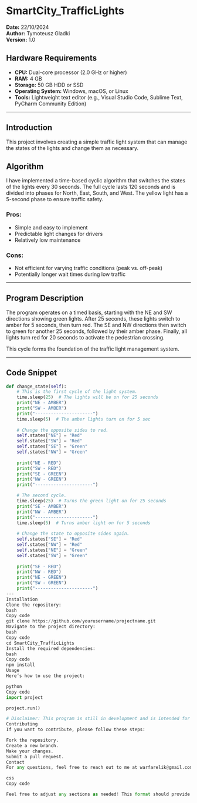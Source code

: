 # SmartCity_TrafficLights

**Date:** 22/10/2024  
**Author:** Tymoteusz Gladki  
**Version:** 1.0  

## Hardware Requirements
- **CPU:** Dual-core processor (2.0 GHz or higher)
- **RAM:** 4 GB
- **Storage:** 50 GB HDD or SSD
- **Operating System:** Windows, macOS, or Linux
- **Tools:** Lightweight text editor (e.g., Visual Studio Code, Sublime Text, PyCharm Community Edition)

---

## Introduction
This project involves creating a simple traffic light system that can manage the states of the lights and change them as necessary.

## Algorithm
I have implemented a time-based cyclic algorithm that switches the states of the lights every 30 seconds. The full cycle lasts 120 seconds and is divided into phases for North, East, South, and West. The yellow light has a 5-second phase to ensure traffic safety.

### Pros:
- Simple and easy to implement
- Predictable light changes for drivers
- Relatively low maintenance

### Cons:
- Not efficient for varying traffic conditions (peak vs. off-peak)
- Potentially longer wait times during low traffic

---

## Program Description
The program operates on a timed basis, starting with the NE and SW directions showing green lights. After 25 seconds, these lights switch to amber for 5 seconds, then turn red. The SE and NW directions then switch to green for another 25 seconds, followed by their amber phase. Finally, all lights turn red for 20 seconds to activate the pedestrian crossing.

This cycle forms the foundation of the traffic light management system.

---

## Code Snippet
```python
def change_state(self):
    # This is the first cycle of the light system.
    time.sleep(25)  # The lights will be on for 25 seconds
    print("NE - AMBER")
    print("SW - AMBER")
    print("----------------------")
    time.sleep(5)  # The amber lights turn on for 5 sec
    
    # Change the opposite sides to red.
    self.states["NE"] = "Red"
    self.states["SW"] = "Red"
    self.states["SE"] = "Green"
    self.states["NW"] = "Green"
    
    print("NE - RED")
    print("SW - RED")
    print("SE - GREEN")
    print("NW - GREEN")
    print("----------------------")

    # The second cycle.
    time.sleep(25)  # Turns the green light on for 25 seconds
    print("SE - AMBER")
    print("NW - AMBER")
    print("----------------------")
    time.sleep(5)  # Turns amber light on for 5 seconds
    
    # Change the state to opposite sides again.
    self.states["SE"] = "Red"
    self.states["NW"] = "Red"
    self.states["NE"] = "Green"
    self.states["SW"] = "Green"
    
    print("SE - RED")
    print("NW - RED")
    print("NE - GREEN")
    print("SW - GREEN")
    print("----------------------")
---
Installation
Clone the repository:
bash
Copy code
git clone https://github.com/yourusername/projectname.git
Navigate to the project directory:
bash
Copy code
cd SmartCity_TrafficLights
Install the required dependencies:
bash
Copy code
npm install
Usage
Here’s how to use the project:

python
Copy code
import project

project.run()

# Disclaimer: This program is still in development and is intended for future enhancements.
Contributing
If you want to contribute, please follow these steps:

Fork the repository.
Create a new branch.
Make your changes.
Submit a pull request.
Contact
For any questions, feel free to reach out to me at warfarelik@gmail.com.

css
Copy code

Feel free to adjust any sections as needed! This format should provide a clear, structured, a
